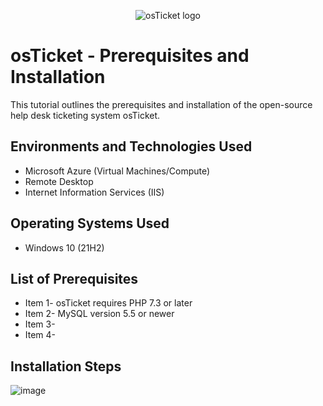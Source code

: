 <p align="center">
<img src="https://i.imgur.com/Clzj7Xs.png" alt="osTicket logo"/>
</p>

<h1>osTicket - Prerequisites and Installation</h1>
This tutorial outlines the prerequisites and installation of the open-source help desk ticketing system osTicket.<br />




<h2>Environments and Technologies Used</h2>

- Microsoft Azure (Virtual Machines/Compute)
- Remote Desktop
- Internet Information Services (IIS)

<h2>Operating Systems Used </h2>

- Windows 10</b> (21H2)

<h2>List of Prerequisites</h2>

- Item 1- osTicket requires PHP 7.3 or later
- Item 2- MySQL version 5.5 or newer
- Item 3- 
- Item 4-  
  

<h2>Installation Steps</h2>

![image](https://github.com/user-attachments/assets/7d5eefd9-c53c-492d-8c21-56d429323ef8)



